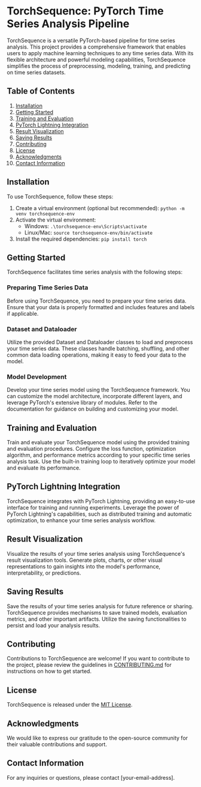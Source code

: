 # TorchSequence: PyTorch Time Series Analysis Pipeline

TorchSequence is a versatile PyTorch-based pipeline for time series analysis. This project provides a comprehensive framework that enables users to apply machine learning techniques to any time series data. With its flexible architecture and powerful modeling capabilities, TorchSequence simplifies the process of preprocessing, modeling, training, and predicting on time series datasets.

## Table of Contents

1. [Installation](#installation)
2. [Getting Started](#getting-started)
3. [Training and Evaluation](#training-and-evaluation)
4. [PyTorch Lightning Integration](#pytorch-lightning-integration)
5. [Result Visualization](#result-visualization)
6. [Saving Results](#saving-results)
7. [Contributing](#contributing)
8. [License](#license)
9. [Acknowledgments](#acknowledgments)
10. [Contact Information](#contact-information)

## Installation

To use TorchSequence, follow these steps:

1. Create a virtual environment (optional but recommended): `python -m venv torchsequence-env`
2. Activate the virtual environment:
   - Windows: `.\torchsequence-env\Scripts\activate`
   - Linux/Mac: `source torchsequence-env/bin/activate`
3. Install the required dependencies: `pip install torch`

## Getting Started

TorchSequence facilitates time series analysis with the following steps:

### Preparing Time Series Data

Before using TorchSequence, you need to prepare your time series data. Ensure that your data is properly formatted and includes features and labels if applicable. 

### Dataset and Dataloader

Utilize the provided Dataset and Dataloader classes to load and preprocess your time series data. These classes handle batching, shuffling, and other common data loading operations, making it easy to feed your data to the model.

### Model Development

Develop your time series model using the TorchSequence framework. You can customize the model architecture, incorporate different layers, and leverage PyTorch's extensive library of modules. Refer to the documentation for guidance on building and customizing your model.

## Training and Evaluation

Train and evaluate your TorchSequence model using the provided training and evaluation procedures. Configure the loss function, optimization algorithm, and performance metrics according to your specific time series analysis task. Use the built-in training loop to iteratively optimize your model and evaluate its performance.

## PyTorch Lightning Integration

TorchSequence integrates with PyTorch Lightning, providing an easy-to-use interface for training and running experiments. Leverage the power of PyTorch Lightning's capabilities, such as distributed training and automatic optimization, to enhance your time series analysis workflow.

## Result Visualization

Visualize the results of your time series analysis using TorchSequence's result visualization tools. Generate plots, charts, or other visual representations to gain insights into the model's performance, interpretability, or predictions.

## Saving Results

Save the results of your time series analysis for future reference or sharing. TorchSequence provides mechanisms to save trained models, evaluation metrics, and other important artifacts. Utilize the saving functionalities to persist and load your analysis results.

## Contributing

Contributions to TorchSequence are welcome! If you want to contribute to the project, please review the guidelines in [CONTRIBUTING.md](link-to-contributing.md) for instructions on how to get started.

## License

TorchSequence is released under the [MIT License](https://github.com/bchenley/TorchSequence/blob/main/LICENSE.txt).

## Acknowledgments

We would like to express our gratitude to the open-source community for their valuable contributions and support.

## Contact Information

For any inquiries or questions, please contact [your-email-address].

